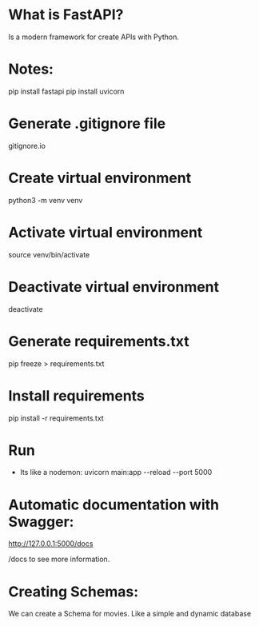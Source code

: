# What is FastAPI? 

Is a modern framework for create APIs with Python. 

# Notes: 

pip install fastapi
pip install uvicorn
# Generate .gitignore file 
gitignore.io
# Create virtual environment
python3 -m venv venv
# Activate virtual environment
source venv/bin/activate
# Deactivate virtual environment
deactivate
# Generate requirements.txt
pip freeze > requirements.txt
# Install requirements
pip install -r requirements.txt

# Run
- Its like a nodemon: 
uvicorn main:app --reload --port 5000


# Automatic documentation with Swagger: 

http://127.0.0.1:5000/docs

/docs to see more information. 


# Creating Schemas: 

We can create a Schema for movies. Like a simple and dynamic database
